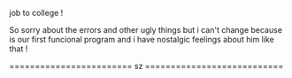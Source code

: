 job to college !

So sorry about the errors and other ugly things but i can't change because is
our first funcional program and i have nostalgic feelings about him like that !

======================== sz ===========================
